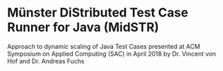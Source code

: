 # Münster DiStributed Test Case Runner for Java (MidSTR)

Approach to dynamic scaling of Java Test Cases presented at ACM Symposium on Applied Computing (SAC) in April 2018 by Dr. Vincent von Hof and Dr. Andreas Fuchs
